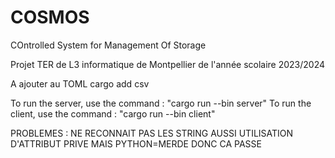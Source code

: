 # COSMOS
COntrolled System for Management Of Storage

Projet TER de L3 informatique de Montpellier de l'année scolaire 2023/2024

A ajouter au TOML
cargo add csv


To run the server, use the command : "cargo run --bin server"
To run the client, use the command : "cargo run --bin client"


PROBLEMES :
NE RECONNAIT PAS LES STRING
AUSSI UTILISATION D'ATTRIBUT PRIVE MAIS PYTHON=MERDE DONC CA PASSE
